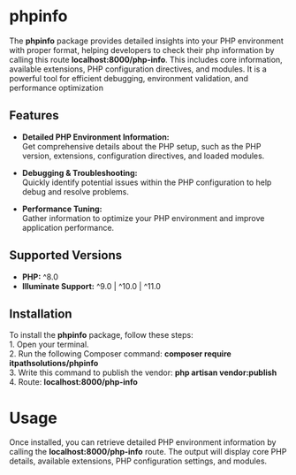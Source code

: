 # phpinfo  

The **phpinfo** package provides detailed insights into your PHP environment with proper format, helping developers to check their php information by calling this route **localhost:8000/php-info**. This includes core information, available extensions, PHP configuration directives, and modules. It is a powerful tool for efficient debugging, environment validation, and performance optimization  

## **Features**  
- **Detailed PHP Environment Information:**  
Get comprehensive details about the PHP setup, such as the PHP version, extensions, configuration directives, and loaded modules.  

- **Debugging & Troubleshooting:**  
Quickly identify potential issues within the PHP configuration to help debug and resolve problems.  

- **Performance Tuning:**  
Gather information to optimize your PHP environment and improve application performance.  

## **Supported Versions**  
- **PHP:** ^8.0  
- **Illuminate Support:** ^9.0 | ^10.0 | ^11.0  
  
## **Installation**  
To install the **phpinfo** package, follow these steps:  
    1. Open your terminal.  
    2. Run the following Composer command: **composer require itpathsolutions/phpinfo**  
    3. Write this command to publish the vendor: **php artisan vendor:publish**  
    4. Route: **localhost:8000/php-info**  
  
# Usage  
Once installed, you can retrieve detailed PHP environment information by calling the **localhost:8000/php-info** route. The output will display core PHP details, available extensions, PHP configuration settings, and modules.  